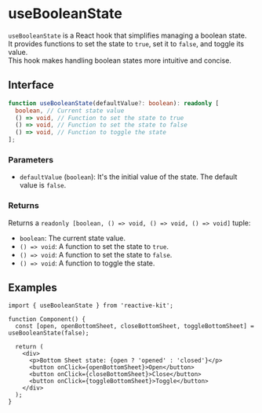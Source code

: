 # useBooleanState

`useBooleanState` is a React hook that simplifies managing a boolean state.  
It provides functions to set the state to `true`, set it to `false`, and toggle its value.  
This hook makes handling boolean states more intuitive and concise.

## Interface

```ts
function useBooleanState(defaultValue?: boolean): readonly [
  boolean, // Current state value
  () => void, // Function to set the state to true
  () => void, // Function to set the state to false
  () => void, // Function to toggle the state
];
```

### Parameters

- `defaultValue` (`boolean`): It's the initial value of the state. The default value is `false`.

### Returns

Returns a `readonly [boolean, () => void, () => void, () => void]` tuple:

- `boolean`: The current state value.
- `() => void`: A function to set the state to `true`.
- `() => void`: A function to set the state to `false`.
- `() => void`: A function to toggle the state.

## Examples

```tsx
import { useBooleanState } from 'reactive-kit';

function Component() {
  const [open, openBottomSheet, closeBottomSheet, toggleBottomSheet] = useBooleanState(false);

  return (
    <div>
      <p>Bottom Sheet state: {open ? 'opened' : 'closed'}</p>
      <button onClick={openBottomSheet}>Open</button>
      <button onClick={closeBottomSheet}>Close</button>
      <button onClick={toggleBottomSheet}>Toggle</button>
    </div>
  );
}
```
